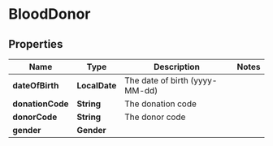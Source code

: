 

# BloodDonor


## Properties

| Name | Type | Description | Notes |
|------------ | ------------- | ------------- | -------------|
|**dateOfBirth** | **LocalDate** | The date of birth (yyyy-MM-dd) |  |
|**donationCode** | **String** | The donation code |  |
|**donorCode** | **String** | The donor code |  |
|**gender** | **Gender** |  |  |



